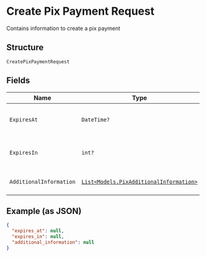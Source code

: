 
# Create Pix Payment Request

Contains information to create a pix payment

## Structure

`CreatePixPaymentRequest`

## Fields

| Name | Type | Tags | Description |
|  --- | --- | --- | --- |
| `ExpiresAt` | `DateTime?` | Optional | Datetime when pix payment will expire |
| `ExpiresIn` | `int?` | Optional | Seconds until pix payment expires |
| `AdditionalInformation` | [`List<Models.PixAdditionalInformation>`](/doc/models/pix-additional-information.md) | Optional | Pix additional information |

## Example (as JSON)

```json
{
  "expires_at": null,
  "expires_in": null,
  "additional_information": null
}
```

